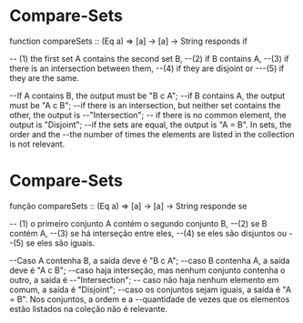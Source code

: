 # Compare-Sets

function compareSets :: (Eq a) => [a] -> [a] -> String responds if

-- (1) the first set A contains the second set B,
--(2) if B contains A,
--(3) if there is an intersection between them,
--(4) if they are disjoint or
---(5) if they are the same.

--If A contains B, the output must be "B c A";
--if B contains A, the output must be "A c B";
--if there is an intersection, but neither set contains the other, the output is
--"Intersection";
-- if there is no common element, the output is "Disjoint";
--if the sets are equal, the output is "A = B". In sets, the order and the
--the number of times the elements are listed in the collection is not relevant.



# Compare-Sets

função compareSets :: (Eq a) => [a] -> [a] -> String  responde se 

-- (1) o primeiro conjunto A contém o segundo conjunto B, 
--(2) se B contém A, 
--(3) se há interseção entre eles, 
--(4) se eles são disjuntos ou 
--(5) se eles são iguais. 

--Caso A contenha B, a saída deve é "B c A"; 
--caso B contenha A, a saída deve é "A c B";
--caso haja interseção, mas nenhum conjunto contenha o outro, a saída é
--"Intersection";
-- caso não haja nenhum elemento em comum, a saída é "Disjoint";
--caso os conjuntos sejam iguais, a saída é "A = B". Nos conjuntos, a ordem e a
--quantidade de vezes que os elementos estão listados na coleção não é relevante.
